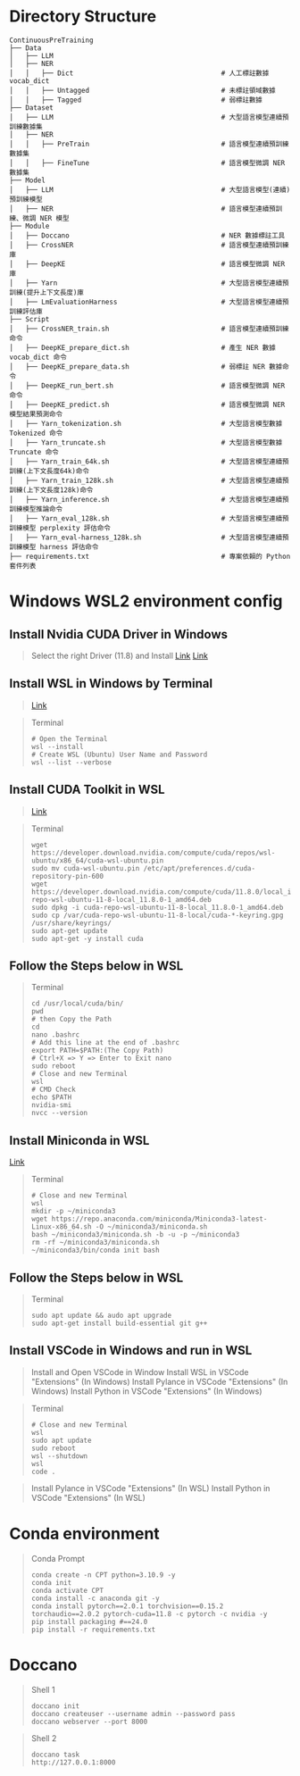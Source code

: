 # Directory Structure

```
ContinuousPreTraining
├── Data
│   ├── LLM
│   ├── NER
│   │   ├── Dict                                     # 人工標註數據 vocab_dict
│   │   ├── Untagged                                 # 未標註領域數據
│   │   ├── Tagged                                   # 弱標註數據
├── Dataset
│   ├── LLM                                          # 大型語言模型連續預訓練數據集
│   ├── NER
│   │   ├── PreTrain                                 # 語言模型連續預訓練數據集
│   │   ├── FineTune                                 # 語言模型微調 NER 數據集
├── Model
│   ├── LLM                                          # 大型語言模型(連續)預訓練模型
│   ├── NER                                          # 語言模型連續預訓練、微調 NER 模型
├── Module
│   ├── Doccano                                      # NER 數據標註工具
│   ├── CrossNER                                     # 語言模型連續預訓練庫
│   ├── DeepKE                                       # 語言模型微調 NER 庫
│   ├── Yarn                                         # 大型語言模型連續預訓練(提升上下文長度)庫
│   ├── LmEvaluationHarness                          # 大型語言模型連續預訓練評估庫
├── Script
│   ├── CrossNER_train.sh                            # 語言模型連續預訓練命令
│   ├── DeepKE_prepare_dict.sh                       # 產生 NER 數據 vocab_dict 命令
│   ├── DeepKE_prepare_data.sh                       # 弱標註 NER 數據命令
│   ├── DeepKE_run_bert.sh                           # 語言模型微調 NER 命令
│   ├── DeepKE_predict.sh                            # 語言模型微調 NER 模型結果預測命令
│   ├── Yarn_tokenization.sh                         # 大型語言模型數據 Tokenized 命令
│   ├── Yarn_truncate.sh                             # 大型語言模型數據 Truncate 命令
│   ├── Yarn_train_64k.sh                            # 大型語言模型連續預訓練(上下文長度64k)命令
│   ├── Yarn_train_128k.sh                           # 大型語言模型連續預訓練(上下文長度128k)命令
│   ├── Yarn_inference.sh                            # 大型語言模型連續預訓練模型推論命令
│   ├── Yarn_eval_128k.sh                            # 大型語言模型連續預訓練模型 perplexity 評估命令
│   ├── Yarn_eval-harness_128k.sh                    # 大型語言模型連續預訓練模型 harness 評估命令
├── requirements.txt                                 # 專案依賴的 Python 套件列表
```

# Windows WSL2 environment config

## Install Nvidia CUDA Driver in Windows
> Select the right Driver (11.8) and Install
> [Link](https://www.nvidia.com/Download/index.aspx?lang=en-us)
> [Link](https://www.nvidia.com.tw/download/driverResults.aspx/193749/tw)

## Install WSL in Windows by Terminal
> [Link](https://learn.microsoft.com/zh-tw/windows/wsl/install)

> Terminal
> ```
> # Open the Terminal
> wsl --install
> # Create WSL (Ubuntu) User Name and Password
> wsl --list --verbose
> ```

## Install CUDA Toolkit in WSL
> [Link](https://developer.nvidia.com/cuda-11-8-0-download-archive)

> Terminal
> ```
> wget https://developer.download.nvidia.com/compute/cuda/repos/wsl-ubuntu/x86_64/cuda-wsl-ubuntu.pin
> sudo mv cuda-wsl-ubuntu.pin /etc/apt/preferences.d/cuda-repository-pin-600
> wget https://developer.download.nvidia.com/compute/cuda/11.8.0/local_installers/cuda-repo-wsl-ubuntu-11-8-local_11.8.0-1_amd64.deb
> sudo dpkg -i cuda-repo-wsl-ubuntu-11-8-local_11.8.0-1_amd64.deb
> sudo cp /var/cuda-repo-wsl-ubuntu-11-8-local/cuda-*-keyring.gpg /usr/share/keyrings/
> sudo apt-get update
> sudo apt-get -y install cuda
> ```

## Follow the Steps below in WSL

> Terminal
> ```
> cd /usr/local/cuda/bin/
> pwd
> # then Copy the Path 
> cd
> nano .bashrc
> # Add this line at the end of .bashrc
> export PATH=$PATH:(The Copy Path)
> # Ctrl+X => Y => Enter to Exit nano
> sudo reboot
> # Close and new Terminal
> wsl
> # CMD Check
> echo $PATH
> nvidia-smi
> nvcc --version
> ```

## Install Miniconda in WSL
[Link](https://docs.conda.io/projects/miniconda/en/latest/)

> Terminal
> ```
> # Close and new Terminal
> wsl
> mkdir -p ~/miniconda3
> wget https://repo.anaconda.com/miniconda/Miniconda3-latest-Linux-x86_64.sh -O ~/miniconda3/miniconda.sh
> bash ~/miniconda3/miniconda.sh -b -u -p ~/miniconda3
> rm -rf ~/miniconda3/miniconda.sh
> ~/miniconda3/bin/conda init bash
> ```

## Follow the Steps below in WSL

> Terminal
> ```
> sudo apt update && audo apt upgrade
> sudo apt-get install build-essential git g++
> ```

## Install VSCode in Windows and run in WSL
> Install and Open VSCode in Window
> Install WSL in VSCode "Extensions" (In Windows)
> Install Pylance in VSCode "Extensions" (In Windows)
> Install Python in VSCode "Extensions" (In Windows)

> Terminal
> ```
> # Close and new Terminal
> wsl
> sudo apt update
> sudo reboot
> wsl --shutdown
> wsl
> code .
> ```

> Install Pylance in VSCode "Extensions" (In WSL)
> Install Python in VSCode "Extensions" (In WSL)

# Conda environment

> Conda Prompt
> ```
> conda create -n CPT python=3.10.9 -y
> conda init
> conda activate CPT
> conda install -c anaconda git -y
> conda install pytorch==2.0.1 torchvision==0.15.2 torchaudio==2.0.2 pytorch-cuda=11.8 -c pytorch -c nvidia -y
> pip install packaging #==24.0
> pip install -r requirements.txt
> ```

# Doccano
> Shell 1
> ```
> doccano init
> doccano createuser --username admin --password pass
> doccano webserver --port 8000
> ```

> Shell 2
> ```
> doccano task
> http://127.0.0.1:8000
> ```
